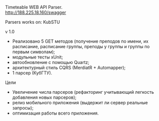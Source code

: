 Timeteable WEB API Parser.  
http://188.225.18.160/swagger

Parsers works on:
KubSTU

v 1.0

- Реализовано 5 GET методов (получение преподов по имени, их расписание, расписание группы, преподы у группы и группы по первым символам);
- модульные тесты xUnit;
- автообновление с помощью Quartz;
- архитектурный стиль CQRS (MerdiatR + Automapper);
- 1 парсер (КубГТУ).

Цели

- Увеличение числа парсеров (рефакторинг учитывающий легкость добавления новых парсеров);
- релиз мобильного приложения (выдержит ли сервер реальные запросы);
- оптимизация работы всего приложения.
